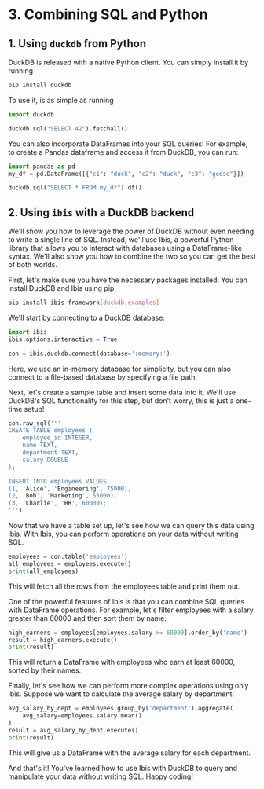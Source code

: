 # 3. Combining SQL and Python

## 1. Using `duckdb` from Python

DuckDB is released with a native Python client. You can simply install it by running

```bash
pip install duckdb
```

To use it, is as simple as running

```python
import duckdb

duckdb.sql("SELECT 42").fetchall()
```

You can also incorporate DataFrames into your SQL queries! For example, to create a Pandas dataframe and access it from DuckDB, you can run:

```python
import pandas as pd
my_df = pd.DataFrame([{"c1": "duck", "c2": "duck", "c3": "goose"}])

duckdb.sql("SELECT * FROM my_df").df()
```

## 2. Using `ibis` with a DuckDB backend

We'll show you how to leverage the power of DuckDB without even needing to write a single line of SQL. Instead, we'll use Ibis, a powerful Python library that allows you to interact with databases using a DataFrame-like syntax. We'll also show you how to combine the two so you can get the best of both worlds.

First, let's make sure you have the necessary packages installed. You can install DuckDB and Ibis using pip:

```bash
pip install ibis-framework[duckdb,examples]
```

We'll start by connecting to a DuckDB database:

```python
import ibis
ibis.options.interactive = True

con = ibis.duckdb.connect(database=':memory:')
```

Here, we use an in-memory database for simplicity, but you can also connect to a file-based database by specifying a file path.

Next, let's create a sample table and insert some data into it. We'll use DuckDB's SQL functionality for this step, but don't worry, this is just a one-time setup!

```SQL
con.raw_sql('''
CREATE TABLE employees (
    employee_id INTEGER,
    name TEXT,
    department TEXT,
    salary DOUBLE
);

INSERT INTO employees VALUES
(1, 'Alice', 'Engineering', 75000),
(2, 'Bob', 'Marketing', 55000),
(3, 'Charlie', 'HR', 60000);
''')
```

Now that we have a table set up, let's see how we can query this data using Ibis. With Ibis, you can perform operations on your data without writing SQL.

```python
employees = con.table('employees')
all_employees = employees.execute()
print(all_employees)
```

This will fetch all the rows from the employees table and print them out.

One of the powerful features of Ibis is that you can combine SQL queries with DataFrame operations. For example, let's filter employees with a salary greater than 60000 and then sort them by name:

```python
high_earners = employees[employees.salary >= 60000].order_by('name')
result = high_earners.execute()
print(result)
```
This will return a DataFrame with employees who earn at least 60000, sorted by their names.

Finally, let's see how we can perform more complex operations using only Ibis. Suppose we want to calculate the average salary by department:

```python
avg_salary_by_dept = employees.group_by('department').aggregate(
    avg_salary=employees.salary.mean()
)
result = avg_salary_by_dept.execute()
print(result)
```

This will give us a DataFrame with the average salary for each department.

And that's it! You've learned how to use Ibis with DuckDB to query and manipulate your data without writing SQL. Happy coding!
